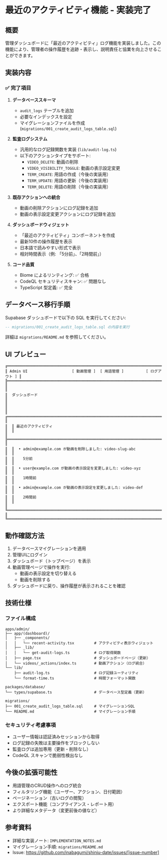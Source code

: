 # 最近のアクティビティ機能 - 実装完了

## 概要

管理ダッシュボードに「最近のアクティビティ」ログ機能を実装しました。この機能により、管理者の操作履歴を追跡・表示し、説明責任と協業を向上させることができます。

## 実装内容

### ✅ 完了項目

1. **データベーススキーマ**
   - `audit_logs` テーブルを追加
   - 必要なインデックスを設定
   - マイグレーションファイルを作成 (`migrations/001_create_audit_logs_table.sql`)

2. **監査ログシステム**
   - 汎用的なログ記録関数を実装 (`lib/audit-log.ts`)
   - 以下のアクションタイプをサポート:
     - `VIDEO_DELETE`: 動画の削除
     - `VIDEO_VISIBILITY_TOGGLE`: 動画の表示設定変更
     - `TERM_CREATE`: 用語の作成（今後の実装用）
     - `TERM_UPDATE`: 用語の更新（今後の実装用）
     - `TERM_DELETE`: 用語の削除（今後の実装用）

3. **既存アクションへの統合**
   - 動画の削除アクションにログ記録を追加
   - 動画の表示設定変更アクションにログ記録を追加

4. **ダッシュボードウィジェット**
   - 「最近のアクティビティ」コンポーネントを作成
   - 最新10件の操作履歴を表示
   - 日本語で読みやすい形式で表示
   - 相対時間表示（例: 「5分前」、「2時間前」）

5. **コード品質**
   - Biome によるリンティング: ✅ 合格
   - CodeQL セキュリティスキャン: ✅ 問題なし
   - TypeScript 型定義: ✅ 完全

## データベース移行手順

Supabase ダッシュボードで以下の SQL を実行してください:

```sql
-- migrations/001_create_audit_logs_table.sql の内容を実行
```

詳細は `migrations/README.md` を参照してください。

## UI プレビュー

```
╔══════════════════════════════════════════════════════════════════════════════╗
║ Admin UI                    [ 動画管理 ]  [ 用語管理 ]          [ ログアウト ] ║
╠══════════════════════════════════════════════════════════════════════════════╣
║                                                                              ║
║  ダッシュボード                                                               ║
║                                                                              ║
║  ╔════════════════════════════════════════════════════════════════════════╗  ║
║  ║ 最近のアクティビティ                                                     ║  ║
║  ╠════════════════════════════════════════════════════════════════════════╣  ║
║  ║  • admin@example.com が動画を削除しました: video-slug-abc              ║  ║
║  ║    5分前                                                               ║  ║
║  ║  • user@example.com が動画の表示設定を変更しました: video-xyz         ║  ║
║  ║    1時間前                                                             ║  ║
║  ║  • admin@example.com が動画の表示設定を変更しました: video-def        ║  ║
║  ║    2時間前                                                             ║  ║
║  ╚════════════════════════════════════════════════════════════════════════╝  ║
╚══════════════════════════════════════════════════════════════════════════════╝
```

## 動作確認方法

1. データベースマイグレーションを適用
2. 管理UIにログイン
3. ダッシュボード（トップページ）を表示
4. 動画管理ページで操作を実行:
   - 動画の表示設定を切り替える
   - 動画を削除する
5. ダッシュボードに戻り、操作履歴が表示されることを確認

## 技術仕様

### ファイル構成

```
apps/admin/
├── app/(dashboard)/
│   ├── _components/
│   │   └── recent-activity.tsx         # アクティビティ表示ウィジェット
│   ├── _lib/
│   │   └── get-audit-logs.ts           # ログ取得関数
│   ├── page.tsx                        # ダッシュボードページ（更新）
│   └── videos/_actions/index.ts        # 動画アクション（ログ統合）
└── lib/
    ├── audit-log.ts                    # ログ記録ユーティリティ
    └── format-time.ts                  # 時間フォーマット関数

packages/database/
└── types/supabase.ts                   # データベース型定義（更新）

migrations/
├── 001_create_audit_logs_table.sql     # マイグレーションSQL
└── README.md                           # マイグレーション手順
```

### セキュリティ考慮事項

- ユーザー情報は認証済みセッションから取得
- ログ記録の失敗は主要操作をブロックしない
- 監査ログは追加専用（更新・削除なし）
- CodeQL スキャンで脆弱性検出なし

## 今後の拡張可能性

- 用語管理のCRUD操作へのログ統合
- フィルタリング機能（ユーザー、アクション、日付範囲）
- ページネーション（古いログの閲覧）
- エクスポート機能（コンプライアンス・レポート用）
- より詳細なメタデータ（変更前後の値など）

## 参考資料

- 詳細な実装ノート: `IMPLEMENTATION_NOTES.md`
- マイグレーション手順: `migrations/README.md`
- Issue: https://github.com/inabagumi/shinju-date/issues/[issue-number]
